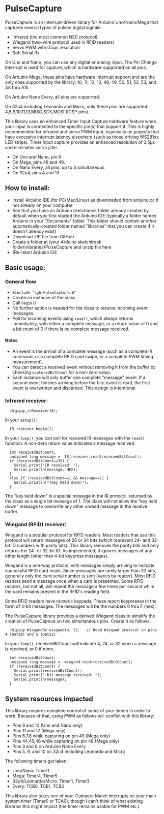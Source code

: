 # PulseCapture

PulseCapture is an interrupt-driven library for Arduino Uno/Nano/Mega that captures several types of pulsed digital signals:

* Infrared (the most common NEC protocol)
* Wiegand (two-wire protocol used in RFID readers)
* Servo PWM with 0.5μs resolution
* Soft Serial Rx

On Uno and Nano, you can use any digital or analog input.  The Pin Change Interrupt is used for capture, which is hardware-supported on all pins.

On Arduino Mega, these pins have hardware interrupt support and are the only ones supported by the library: 10, 11, 12, 13, 48, 49, 50, 51, 52, 53, and A8 thru A15.

On Arduino Nano Every, all pins are supported.

On 32u4 including Leonardo and Micro, only these pins are supported: 4,8,9,10,11,13,MISO,SCK,MOSI (ICSP pins).

This library uses an enhanced Timer Input Capture hardware feature when your input is connected to the specific pin(s) that support it.  This is highly recommended for infrared and servo PWM input, especially on projects that have excessive interrupt latency elsewhere (such as those driving WS281xx LED strips).  Timer input capture provides an enhanced resolution of 0.5μs and eliminates servo jitter.

* On Uno and Nano, pin 8
* On Mega, pins 48 and 49.
* On Nano Every, all pins, up to 3 simultaneous.
* On 32u4, pins 4 and 13.

## How to install:

* Install Arduino IDE (for PC/Mac/Linux) as downloaded from arduino.cc if not already on your computer.
* See that you have an Arduino sketchbook folder already created by default when you first started the Arduino IDE (typically a folder named Arduino in your "Documents" folder.  This folder should contain another automatically-created folder named "libraries" that you can create if it doesn't already exist)
* Download ZIP file from GitHub
* Create a folder at (your Arduino sketchbook folder)/libraries/PulseCapture and unzip file here
* (Re-)start Arduino IDE

## Basic usage:
### General flow

* ```#include "cgh-PulseCapture.h"```
* Create an instance of the class.
* Call ```begin()```
* No further action is needed for the class to receive incoming event messages.
* Poll for incoming events using ```read()```, which always returns immediately, with either a complete message, or a return value of 0 and a bit count of 0 if there is no complete message received.

#### Notes
* An event is the arrival of a complete message (such as a complete IR command, or a complete RFID card swipe, or a complete PWM timing measurement).
* You can detect a received event without removing it from the buffer by checking ```capturedBitCount``` for a non-zero value.
* Each instance will only buffer one complete "message" event.  If a second event finishes arriving before the first event is read, the first event is overwritten and discarded.  This design is intentional.

### Infrared receiver:

```
  chipguy_irReceiver(8);
```
In your ```setup()```:
```
  IR_receiver.begin();
```
In your ```loop()```, you can poll for received IR messages with the ```read()``` function.  A non-zero return value indicates a message received.

```  
  int receivedBitCount;
  unsigned long message =  IR_receiver.read(receivedBitCount);
  if (receivedBitCount==32) {
    Serial.print("IR received: ");
    Serial.println(message, HEX);
  }
  else if (receivedBitCount==1 && message==1) {
    Serial.println("(key held down)");    
  }
```

The "key held down" is a special message in the IR protocol, returned by the class as a single bit message of 1.
The class will not allow the "key held down" message to overwrite any other unread message in the receive buffer.

### Wiegand (RFID) receiver:

Wiegand is a popular protocol for RFID readers.  Most readers that use this protocol will return messages of
26 or 34 bits (which represent 24- and 32-bit ID numbers with parity bits).  This library removes the
parity bits and only returns the 24- or 32-bit ID.  As implemented, it ignores messages of any
other length (other than 4-bit keypress messages).

Wiegand is a one-way protocol, with messages simply arriving to indicate successful RFID card reads.
Since messages are rarely larger than 32 bits, generally only the card serial number is sent (varies by reader).
Most RFID readers send a message once when a card is presented.  Some RFID readers, but not all,
will repeat the message a few times per second while the card remains present in the RFID's reading field.

Some RFID readers have numeric keypads.  These report keypresses in the form of 4-bit messages.
The messages will be the numbers 0 thru F (hex).

The PulseCapture library provides a derived Wiegand class to simplify the creation of PulseCapture on two
simultaneous pins.  Create it as follows:

```
  chipguy_WiegandRx wiegand(4, 5);   // Read Wiegand protocol on pins 4 (Data0) and 5 (Data1)
```
In your ```loop()```, receivedBitCount will indicate 4, 24, or 32 when a message is received, or 0 if none.

```  
  int receivedBitCount;
  unsigned long message =  wiegand.read(receivedBitCount);
  if (receivedBitCount) {
    Serial.print(receivedBitCount);
    Serial.print("-bit message received: ");
    Serial.println(message);
  }
```

## System resources impacted

This library requires complete control of some of your timers in order to work.  Because of that, using PWM as follows will conflict with this library:

* Pins 9 and 10 (Uno and Nano only)
* Pins 11 and 12 (Mega only)
* Pins 6,7,8 while capturing on pin 49 (Mega only)
* Pins 44,45,46 while capturing on pin 48 (Mega only)
* Pins 3 and 6 on Arduino Nano Every
* Pins 5, 9, and 10 on 32u4 including Leonardo and Micro

The following timers get taken:
* Uno/Nano: Timer1
* Mega: Timer4, Timer5
* 32u4/Leonardo/Micro: Timer1, Timer3
* Every: TCB0, TCB1, TCB2

This library also takes one of your Compare Match interrupts on your main system timer (Timer0 or TCA0), though I can't think of what existing libraries this might impact (the timer remains usable for PWM etc.)

